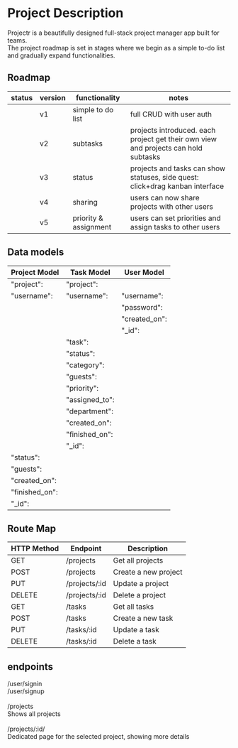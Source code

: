 # Project Description

Projectr is a beautifully designed full-stack project manager app built for teams. <br>
The project roadmap is set in stages where we begin as a simple to-do list and gradually expand functionalities.<br>

## Roadmap

| status | version | functionality         | notes                                                                               |
| ------ | ------- | --------------------- | ----------------------------------------------------------------------------------- |
|        | v1      | simple to do list     | full CRUD with user auth                                                            |
|        | v2      | subtasks              | projects introduced. each project get their own view and projects can hold subtasks |
|        | v3      | status                | projects and tasks can show statuses, side quest: click+drag kanban interface       |
|        | v4      | sharing               | users can now share projects with other users                                       |
|        | v5      | priority & assignment | users can set priorities and assign tasks to other users                            |

## Data models

| Project Model  | Task Model     | User Model    |
| -------------- | -------------- | ------------- |
| "project":     | "project":     |               |
| "username":    | "username":    | "username":   |
|                |                | "password":   |
|                |                | "created_on": |
|                |                | "\_id":       |
|                | "task":        |               |
|                | "status":      |               |
|                | "category":    |               |
|                | "guests":      |               |
|                | "priority":    |               |
|                | "assigned_to": |               |
|                | "department":  |               |
|                | "created_on":  |               |
|                | "finished_on": |               |
|                | "\_id":        |               |
| "status":      |                |               |
| "guests":      |                |               |
| "created_on":  |                |               |
| "finished_on": |                |               |
| "\_id":        |                |               |


## Route Map

| HTTP Method | Endpoint | Description |
|------------|----------|-------------|
| GET | /projects | Get all projects|
| POST | /projects | Create a new project|
| PUT | /projects/:id| Update a project|
| DELETE | /projects/:id | Delete a project |
| GET | /tasks | Get all tasks|
| POST | /tasks | Create a new task|
| PUT | /tasks/:id| Update a task|
| DELETE | /tasks/:id | Delete a task|

## endpoints

/user/signin<br>
/user/signup<br>
<br>
/projects<br>
Shows all projects<br>
<br>
/projects/:id/<br>
Dedicated page for the selected project, showing more details<br>
